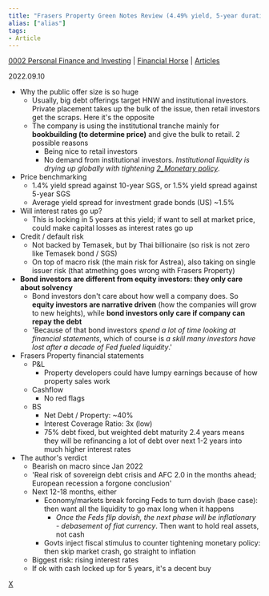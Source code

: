 ```yaml
---
title: "Frasers Property Green Notes Review (4.49% yield, 5-year duration) -- Will I buy these Retail Bonds?"
alias: ["alias"]
tags:
- Article
---
```

[0002 Personal Finance and Investing](notes/0002%20Personal%20Finance%20and%20Investing.md) | [Financial Horse](notes/Financial%20Horse.md) | [Articles](notes/Articles.md)

2022.09.10 
- Why the public offer size is so huge
	- Usually, big debt offerings target HNW and institutional investors. Private placement takes up the bulk of the issue, then retail investors get the scraps. Here it's the opposite 
	- The company is using the institutional tranche mainly for **bookbuilding (to determine price)** and give the bulk to retail. 2 possible reasons 
		- Being nice to retail investors 
		- No demand from institutional investors. *Institutional liquidity is drying up globally with tightening [2_Monetary policy](notes/2_Monetary%20policy.md)*. 
- Price benchmarking
	- 1.4% yield spread against 10-year SGS, or 1.5% yield spread against 5-year SGS 
	- Average yield spread for investment grade bonds (US) ~1.5%
- Will interest rates go up? 
	- This is locking in 5 years at this yield; if want to sell at market price, could make capital losses as interest rates go up 
- Credit / default risk 
	- Not backed by Temasek, but by Thai billionaire (so risk is not zero like Temasek bond / SGS)
	- On top of macro risk (the main risk for Astrea), also taking on single issuer risk (that atmething goes wrong with Frasers Property)
- **Bond investors are different from equity investors: they only care about solvency**
	- Bond investors don't care about how well a company does. So **equity investors are narrative driven** (how the companies will grow to new heights), while **bond investors only care if company can repay the debt**
	- 'Because of that bond investors *spend a lot of time looking at financial statements*, which of course is *a skill many investors have lost after a decade of Fed fueled liquidity*.'
- Frasers Property financial statements 
	- P&L 
		- Property developers could have lumpy earnings because of how property sales work
	- Cashflow 
		- No red flags
	- BS  
		- Net Debt / Property: ~40% 
		- Interest Coverage Ratio: 3x (low)
		- 75% debt fixed, but weighted debt maturity 2.4 years means they will be refinancing a lot of debt over next 1-2 years into much higher interest rates 
- The author's verdict 
	- Bearish on macro since Jan 2022
	- 'Real risk of sovereign debt crisis and AFC 2.0 in the months ahead; European recession a forgone conclusion'
	- Next 12-18 months, either 
		- Economy/markets break forcing Feds to turn dovish (base case): then want all the liquidity to go max long when it happens
			- *Once the Feds flip dovish, the next phase will be inflationary - debasement of fiat currency*. Then want to hold real assets, not cash 
		- Govts inject fiscal stimulus to counter tightening monetary policy: then skip market crash, go straight to inflation 
	- Biggest risk: rising interest rates 
	- If ok with cash locked up for 5 years, it's a decent buy 

[X](private/AA_Frasers%20Property%20Green%20Notes%20Review%20(4.49%205-year).md)